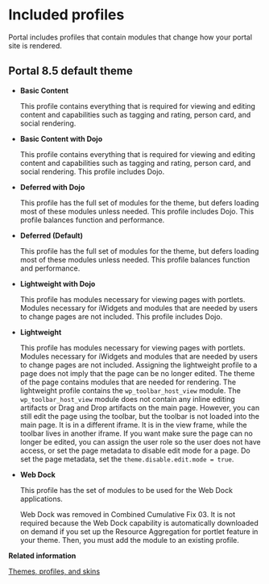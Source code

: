 # Included profiles

Portal includes profiles that contain modules that change how your portal site is rendered.

## Portal 8.5 default theme

-   **Basic Content**

    This profile contains everything that is required for viewing and editing content and capabilities such as tagging and rating, person card, and social rendering.

-   **Basic Content with Dojo**

    This profile contains everything that is required for viewing and editing content and capabilities such as tagging and rating, person card, and social rendering. This profile includes Dojo.

-   **Deferred with Dojo**

    This profile has the full set of modules for the theme, but defers loading most of these modules unless needed. This profile includes Dojo. This profile balances function and performance.

-   **Deferred \(Default\)**

    This profile has the full set of modules for the theme, but defers loading most of these modules unless needed. This profile balances function and performance.

-   **Lightweight with Dojo**

    This profile has modules necessary for viewing pages with portlets. Modules necessary for iWidgets and modules that are needed by users to change pages are not included. This profile includes Dojo.

-   **Lightweight**

    This profile has modules necessary for viewing pages with portlets. Modules necessary for iWidgets and modules that are needed by users to change pages are not included. Assigning the lightweight profile to a page does not imply that the page can be no longer edited. The theme of the page contains modules that are needed for rendering. The lightweight profile contains the `wp_toolbar_host_view` module. The `wp_toolbar_host_view` module does not contain any inline editing artifacts or Drag and Drop artifacts on the main page. However, you can still edit the page using the toolbar, but the toolbar is not loaded into the main page. It is in a different iframe. It is in the view frame, while the toolbar lives in another iframe. If you want make sure the page can no longer be edited, you can assign the user role so the user does not have access, or set the page metadata to disable edit mode for a page. Do set the page metadata, set the `theme.disable.edit.mode = true`.

-   **Web Dock**

    This profile has the set of modules to be used for the Web Dock applications.

    Web Dock was removed in Combined Cumulative Fix 03. It is not required because the Web Dock capability is automatically downloaded on demand if you set up the Resource Aggregation for portlet feature in your theme. Then, you must add the module to an existing profile.



**Related information**  


[Themes, profiles, and skins](../site/site_themes.md)

